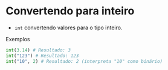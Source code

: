 # Convertendo para inteiro

* `int` convertendo valores para o tipo inteiro.

Exemplos
```Python
int(3.14) # Resultado: 3 
int("123") # Resultado: 123
int("10", 2) # Resultado: 2 (interpreta "10" como binário)
```

